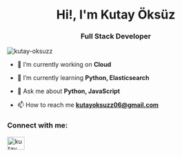 <h1 align="center">Hi!, I'm Kutay Öksüz</h1>
<h3 align="center">Full Stack Developer</h3>

<p align="left"> <img src="https://komarev.com/ghpvc/?username=kutay-oksuzz&label=Profile%20views&color=0e75b6&style=flat" alt="kutay-oksuzz" /> </p>

- 🔭 I’m currently working on **Cloud**

- 🌱 I’m currently learning **Python, Elasticsearch**

- 💬 Ask me about **Python, JavaScript**

- 📫 How to reach me **kutayoksuzz06@gmail.com**

<h3 align="left">Connect with me:</h3>
<p align="left">
<a href="https://www.linkedin.com/in/kutay-oksuz/" target="blank"><img align="center" src="https://raw.githubusercontent.com/rahuldkjain/github-profile-readme-generator/master/src/images/icons/Social/linked-in-alt.svg" alt="kutay öksüz" height="30" width="40" /></a>
</p>

